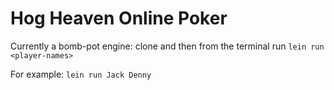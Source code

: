 # Hog Heaven Online Poker

Currently a bomb-pot engine: clone and then from the terminal run `lein run <player-names>`

For example: `lein run Jack Denny`


